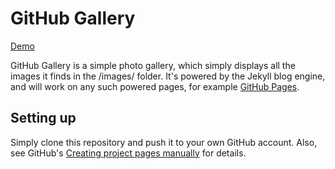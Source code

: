 # GitHub Gallery

[Demo](http://lthr.io/github-gallery/)

GitHub Gallery is a simple photo gallery, which simply displays all the images it finds in the /images/ folder. It's powered by the Jekyll blog engine, and will work on any such powered pages, for example [GitHub Pages](https://pages.github.com/).

## Setting up
Simply clone this repository and push it to your own GitHub account. Also, see GitHub's [Creating project pages manually](https://help.github.com/articles/creating-project-pages-manually/) for details.
